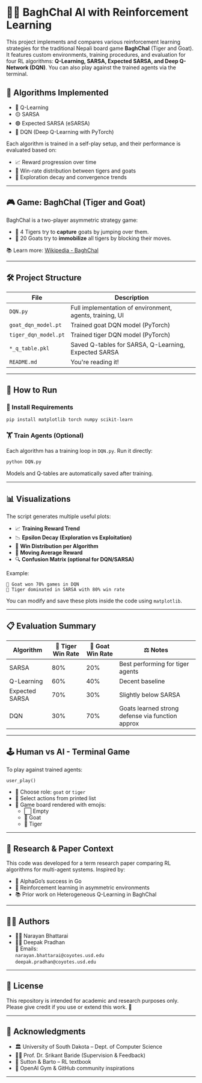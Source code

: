 # 🐅🐐 BaghChal AI with Reinforcement Learning

This project implements and compares various reinforcement learning strategies for the traditional Nepali board game **BaghChal** (Tiger and Goat). It features custom environments, training procedures, and evaluation for four RL algorithms: **Q-Learning, SARSA, Expected SARSA, and Deep Q-Network (DQN)**. You can also play against the trained agents via the terminal.

## 🧠 Algorithms Implemented

- 🔵 Q-Learning
- 🟡 SARSA
- 🟢 Expected SARSA (eSARSA)
- 🔴 DQN (Deep Q-Learning with PyTorch)

Each algorithm is trained in a self-play setup, and their performance is evaluated based on:
- 📈 Reward progression over time
- 🥇 Win-rate distribution between tigers and goats
- 🧭 Exploration decay and convergence trends

---

## 🎮 Game: BaghChal (Tiger and Goat)

BaghChal is a two-player asymmetric strategy game:
- 🐅 4 Tigers try to **capture** goats by jumping over them.
- 🐐 20 Goats try to **immobilize** all tigers by blocking their moves.

📚 Learn more: [Wikipedia - BaghChal](https://en.wikipedia.org/wiki/Bagh-Chal)

---

## 🛠️ Project Structure

| File                        | Description                                                  |
|-----------------------------|--------------------------------------------------------------|
| `DQN.py`                   | Full implementation of environment, agents, training, UI     |
| `goat_dqn_model.pt`        | Trained goat DQN model (PyTorch)                             |
| `tiger_dqn_model.pt`       | Trained tiger DQN model (PyTorch)                            |
| `*_q_table.pkl`            | Saved Q-tables for SARSA, Q-Learning, Expected SARSA         |
| `README.md`                | You're reading it!                                           |

---

## 🚀 How to Run

### 🔧 Install Requirements
```bash
pip install matplotlib torch numpy scikit-learn
```

### 🏋️ Train Agents (Optional)
Each algorithm has a training loop in `DQN.py`. Run it directly:
```bash
python DQN.py
```

Models and Q-tables are automatically saved after training.

---

## 📊 Visualizations

The script generates multiple useful plots:
- 📈 **Training Reward Trend**
- 📉 **Epsilon Decay (Exploration vs Exploitation)**
- 🧮 **Win Distribution per Algorithm**
- 🧠 **Moving Average Reward**
- 🔍 **Confusion Matrix (optional for DQN/SARSA)**

Example:
```
🐐 Goat won 70% games in DQN
🐅 Tiger dominated in SARSA with 80% win rate
```

You can modify and save these plots inside the code using `matplotlib`.

---

## 📋 Evaluation Summary

| Algorithm      | 🐅 Tiger Win Rate | 🐐 Goat Win Rate | ⚖️ Notes                                         |
|----------------|-------------------|------------------|-------------------------------------------------|
| SARSA          | 80%               | 20%              | Best performing for tiger agents                |
| Q-Learning     | 60%               | 40%              | Decent baseline                                 |
| Expected SARSA | 70%               | 30%              | Slightly below SARSA                            |
| DQN            | 30%               | 70%              | Goats learned strong defense via function approx|

---

## 🕹️ Human vs AI - Terminal Game

To play against trained agents:
```python
user_play()
```

- 👤 Choose role: `goat` or `tiger`
- 🎯 Select actions from printed list
- 🧩 Game board rendered with emojis:
  - ⬜ Empty
  - 🐐 Goat
  - 🐅 Tiger

---

## 🧪 Research & Paper Context

This code was developed for a term research paper comparing RL algorithms for multi-agent systems. Inspired by:
- 🤖 AlphaGo’s success in Go
- 🎲 Reinforcement learning in asymmetric environments
- 📚 Prior work on Heterogeneous Q-Learning in BaghChal

---

## 👨‍💻 Authors

- 👨‍🎓 Narayan Bhattarai  
- 👨‍🎓 Deepak Pradhan  
📧 Emails:  
`narayan.bhattarai@coyotes.usd.edu`  
`deepak.pradhan@coyotes.usd.edu`

---

## 📄 License

This repository is intended for academic and research purposes only.  
Please give credit if you use or extend this work. 🙏

---

## 🙌 Acknowledgments

- 🏛️ University of South Dakota – Dept. of Computer Science  
- 👨‍🏫 Prof. Dr. Srikant Baride (Supervision & Feedback)  
- 📖 Sutton & Barto – RL textbook  
- 🐙 OpenAI Gym & GitHub community inspirations  

---
